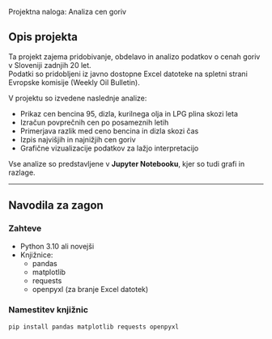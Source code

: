  Projektna naloga: Analiza cen goriv

## Opis projekta

Ta projekt zajema pridobivanje, obdelavo in analizo podatkov o cenah goriv v Sloveniji zadnjih 20 let.  
Podatki so pridobljeni iz javno dostopne Excel datoteke na spletni strani Evropske komisije (Weekly Oil Bulletin).

V projektu so izvedene naslednje analize:
- Prikaz cen bencina 95, dizla, kurilnega olja in LPG plina skozi leta
- Izračun povprečnih cen po posameznih letih
- Primerjava razlik med ceno bencina in dizla skozi čas
- Izpis najvišjih in najnižjih cen goriv
- Grafične vizualizacije podatkov za lažjo interpretacijo

Vse analize so predstavljene v **Jupyter Notebooku**, kjer so tudi grafi in razlage.

---

## Navodila za zagon

### Zahteve
- Python 3.10 ali novejši
- Knjižnice:
  - pandas
  - matplotlib
  - requests
  - openpyxl (za branje Excel datotek)

### Namestitev knjižnic
```bash
pip install pandas matplotlib requests openpyxl
